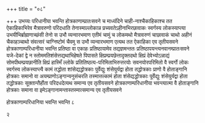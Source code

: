 +++
title = "०८"

+++
उभय्यः परिधानीया भवन्ति होत्रकाणाम्प्रातःसवने च माध्यंदिने
चाही-नाश्चैकाहिकाश्च तत ऐकाहिकाभिरेव
मैत्रावरुणो परिदधाति तेनास्माल्लोकान्न
प्रच्यवतेऽहीनाभिरछावाकः स्वर्गस्य
लोकस्याप्त्या उभयीभिर्ब्राह्मणाच्छंसी तेनो स उभौ
व्यन्वारभमाण एतीमं चामुं च लोकमथो मैत्रावरुणं चाछावाकं चाथो अहीनं
चैकाहञ्चाथो संवत्सरं चाग्निष्टोमं चैवमु स उभौ व्यन्वारभमाण एत्यथ
तत ऐकाहिका एव तृतीयसवने होत्रकाणाम्परिधानीया भवन्ति प्रतिष्ठा वा
एकाहः प्रतिष्ठायामेव तद्यज्ञमन्ततः
प्रतिष्ठापयन्त्यनवानम्प्रातःसवने
यजे-देकां द्वे न स्तोममतिशंसेत्तद्यथाभिहेषते पिपासते
क्षिप्रम्प्रयछेत्तादृक्तदथो
क्षिप्रं देवेभ्योऽन्नाद्यं सोमपीथम्प्रयछानीति क्षिप्रं हास्मिँ
ल्लोके प्रतितिष्ठत्य-परिमिताभिरुत्तरयोः सवनयोरपरिमितो वै स्वर्गो लोकः
स्वर्गस्य लोकस्याप्त्यै कामं तद्धोता शांसेद्यद्धोत्रकाः
पुर्वेद्युः शंसेयुर्यद्वा होता तद्धोत्रकाः प्राणो
वै होताङ्गानि होत्रकाः समानो वा अयम्प्राणोऽङ्गान्यनुसंचरति
तस्मात्तत्कामं होता शंसेद्यद्धोत्रकाः
पूर्वेद्युः शंसेयुर्यद्वा होता तद्धोत्रकाः
सूक्तान्तैर्होता परिदधदेत्यथ समान्य एव तृतीयसवने
होत्रकाणाम्परिधानीया भवन्त्यात्मा वै होताङ्गानि होत्रकाः
समाना वा इमेऽङ्गानामन्तास्तस्मात्समान्य एव तृतीयसवने 

होत्रकाणाम्परिधानिया भवन्ति भवन्ति ८


   
२

 